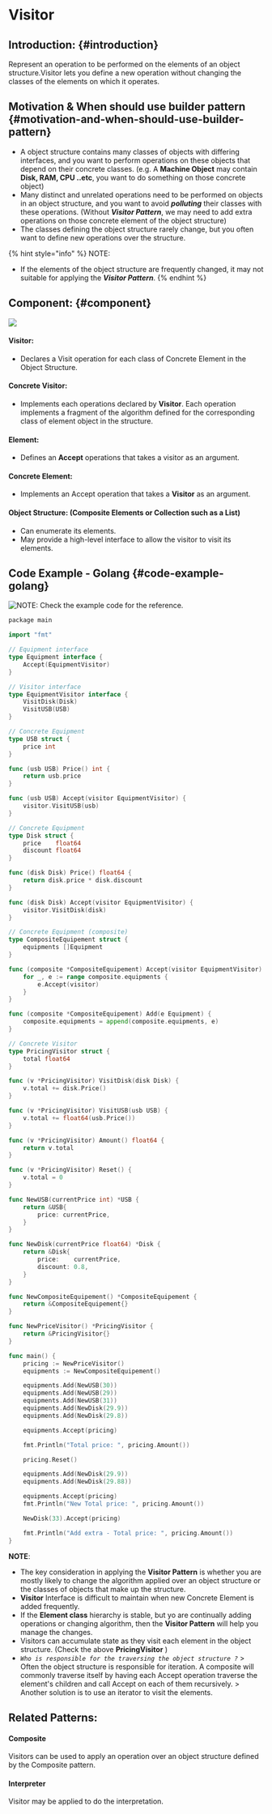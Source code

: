 # Visitor

## Introduction: {#introduction}

Represent an operation to be performed on the elements of an object structure.Visitor lets you define a new operation without changing the classes of the elements on which it operates.​

## Motivation & When should use builder pattern {#motivation-and-when-should-use-builder-pattern}

* ​A object structure contains many classes of objects with differing interfaces, and you want to perform operations on these objects that depend on their concrete classes. \(e.g. A **Machine Object** may contain **Disk, RAM, CPU ..etc**, you want to do something on those concrete object\)
* Many distinct and unrelated operations need to be performed on objects in an object structure, and you want to avoid _**polluting**_ their classes with these operations. \(Without _**Visitor Pattern**_, we may need to add extra operations on those concrete element of the object structure\)
* The classes defining the object structure rarely change, but you often want to define new operations over the structure.

{% hint style="info" %}
NOTE:

* If the elements of the object structure are frequently changed, it may not suitable for applying the _**Visitor Pattern**_.
{% endhint %}

## Component: {#component}

![](../.gitbook/assets/image%20%285%29.png)

#### Visitor:

* Declares a Visit operation for each class of Concrete Element in the Object Structure.

#### Concrete Visitor:

* Implements each operations declared by **Visitor**.  Each operation implements a fragment of the algorithm defined for the corresponding class of element object in the structure.

#### Element:

* Defines an **Accept** operations that takes a visitor as an argument.

#### Concrete Element:

* Implements an Accept operation that takes a **Visitor** as an argument.

#### Object Structure: \(Composite Elements or Collection such as a List\)

* Can enumerate its elements.
* May provide a high-level interface to allow the visitor to visit its elements.

## Code Example - Golang {#code-example-golang}

![NOTE: Check the example code for the reference.](../.gitbook/assets/image%20%2817%29.png)

```go
​​package main

import "fmt"

// Equipment interface
type Equipment interface {
	Accept(EquipmentVisitor)
}

// Visitor interface
type EquipmentVisitor interface {
	VisitDisk(Disk)
	VisitUSB(USB)
}

// Concrete Equipment
type USB struct {
	price int
}

func (usb USB) Price() int {
	return usb.price
}

func (usb USB) Accept(visitor EquipmentVisitor) {
	visitor.VisitUSB(usb)
}

// Concrete Equipment
type Disk struct {
	price    float64
	discount float64
}

func (disk Disk) Price() float64 {
	return disk.price * disk.discount
}

func (disk Disk) Accept(visitor EquipmentVisitor) {
	visitor.VisitDisk(disk)
}

// Concrete Equipment (composite)
type CompositeEquipement struct {
	equipments []Equipment
}

func (composite *CompositeEquipement) Accept(visitor EquipmentVisitor) {
	for _, e := range composite.equipments {
		e.Accept(visitor)
	}
}

func (composite *CompositeEquipement) Add(e Equipment) {
	composite.equipments = append(composite.equipments, e)
}

// Concrete Visitor
type PricingVisitor struct {
	total float64
}

func (v *PricingVisitor) VisitDisk(disk Disk) {
	v.total += disk.Price()
}

func (v *PricingVisitor) VisitUSB(usb USB) {
	v.total += float64(usb.Price())
}

func (v *PricingVisitor) Amount() float64 {
	return v.total
}

func (v *PricingVisitor) Reset() {
	v.total = 0
}

func NewUSB(currentPrice int) *USB {
	return &USB{
		price: currentPrice,
	}
}

func NewDisk(currentPrice float64) *Disk {
	return &Disk{
		price:    currentPrice,
		discount: 0.8,
	}
}

func NewCompositeEquipement() *CompositeEquipement {
	return &CompositeEquipement{}
}

func NewPriceVisitor() *PricingVisitor {
	return &PricingVisitor{}
}

func main() {
	pricing := NewPriceVisitor()
	equipments := NewCompositeEquipement()

	equipments.Add(NewUSB(30))
	equipments.Add(NewUSB(29))
	equipments.Add(NewUSB(31))
	equipments.Add(NewDisk(29.9))
	equipments.Add(NewDisk(29.8))

	equipments.Accept(pricing)

	fmt.Println("Total price: ", pricing.Amount())

	pricing.Reset()

	equipments.Add(NewDisk(29.9))
	equipments.Add(NewDisk(29.88))

	equipments.Accept(pricing)
	fmt.Println("New Total price: ", pricing.Amount())

	NewDisk(33).Accept(pricing)

	fmt.Println("Add extra - Total price: ", pricing.Amount())
}

```

**NOTE**:

* The key consideration in applying the **Visitor Pattern** is whether you are mostly likely to change the algorithm applied over an object structure or the classes of objects that make up the structure. 
* **Visitor** Interface is difficult to maintain when new Concrete Element is added frequently. 
* If the **Element class** hierarchy is stable, but yo are continually adding operations or changing algorithm, then the **Visitor Pattern** will help you manage the changes.
* Visitors can accumulate state as they visit each element in the object structure. \(Check the above **PricingVisitor** \)
* _`Who is responsible for the traversing the object structure ?`_ &gt; Often the object structure is responsible for iteration. A composite will commonly traverse itself by       having each Accept operation traverse the element's children and call Accept on each of them     recursively. &gt; Another solution is to use an iterator to visit the elements.

## ​Related Patterns:

#### Composite

Visitors can be used to apply an operation over an object structure defined by the Composite pattern.

#### Interpreter

Visitor may be applied to do the interpretation.

​

​

​

